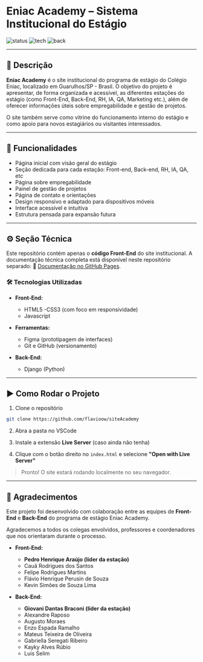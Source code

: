 # Eniac Academy – Sistema Institucional do Estágio

![status](https://img.shields.io/badge/status-em%20desenvolvimento-yellow)
![tech](https://img.shields.io/badge/front--end-HTML%20%7C%20CSS%20%7C%20JS-blue)
![back](https://img.shields.io/badge/back--end-Django-lightgrey)

---

## 📝 Descrição

**Eniac Academy** é o site institucional do programa de estágio do Colégio Eniac, localizado em Guarulhos/SP - Brasil.
O objetivo do projeto é apresentar, de forma organizada e acessível, as diferentes estações do estágio (como Front-End, Back-End, RH, IA, QA, Marketing etc.), além de oferecer informações úteis sobre empregabilidade e gestão de projetos.

O site também serve como vitrine do funcionamento interno do estágio e como apoio para novos estagiários ou visitantes interessados.

---

## 🚀 Funcionalidades

- Página inicial com visão geral do estágio
- Seção dedicada para cada estação: Front-end, Back-end, RH, IA, QA, etc
- Página sobre empregabilidade
- Painel de gestão de projetos
- Página de contato e orientações
- Design responsivo e adaptado para dispositivos móveis
- Interface acessível e intuitiva
- Estrutura pensada para expansão futura

---

## ⚙️ Seção Técnica

Este repositório contém apenas o **código Front-End** do site institucional. A documentação técnica completa está disponível neste repositório separado:
🔗 [Documentação no GitHub Pages](https://flavioow.github.io/siteAcademy/).

### 🛠 Tecnologias Utilizadas

- **Front-End:**
    - HTML5
    -CSS3 (com foco em responsividade)
    - Javascript

- **Ferramentas:**
    - Figma (prototipagem de interfaces)
    - Git e GitHub (versionamento)

- **Back-End:**
    - Django (Python)

---

## ▶️ Como Rodar o Projeto

1. Clone o repositório

```bash
git clone https://github.com/flavioow/siteAcademy
```

2. Abra a pasta no VSCode

3. Instale a extensão **Live Server** (caso ainda não tenha)


4. Clique com o botão direito no `index.html` e selecione **"Open with Live Server"**

> Pronto! O site estará rodando localmente no seu navegador.

---

## 🤝 Agradecimentos

Este projeto foi desenvolvido com colaboração entre as equipes de **Front-End** e **Back-End** do programa de estágio Eniac Academy.

Agradecemos a todos os colegas envolvidos, professores e coordenadores que nos orientaram durante o processo.

- **Front-End:**
    - **Pedro Henrique Araújo (líder da estação)**
    - Cauã Rodrigues dos Santos
    - Felipe Rodrigues Martins
    - Flávio Henrique Perusin de Souza
    - Kevin Simões de Souza Lima

- **Back-End:**
    - **Giovani Dantas Braconi (líder da estação)**
    - Alexandre Raposo
    - Augusto Moraes
    - Enzo Espada Ramalho
    - Mateus Teixeira de Oliveira
    - Gabriella Seregati Ribeiro
    - Kayky Alves Rúbio
    - Luis Selim
